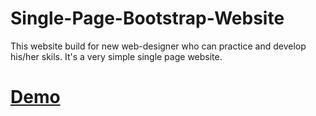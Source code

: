 # Single-Page-Bootstrap-Website

This website build for new web-designer who can practice and develop his/her skils. It's a very simple single page website. </br>

# <a  href="https://towkerjoy.github.io/single-page-bootstrap-website">Demo</a>
